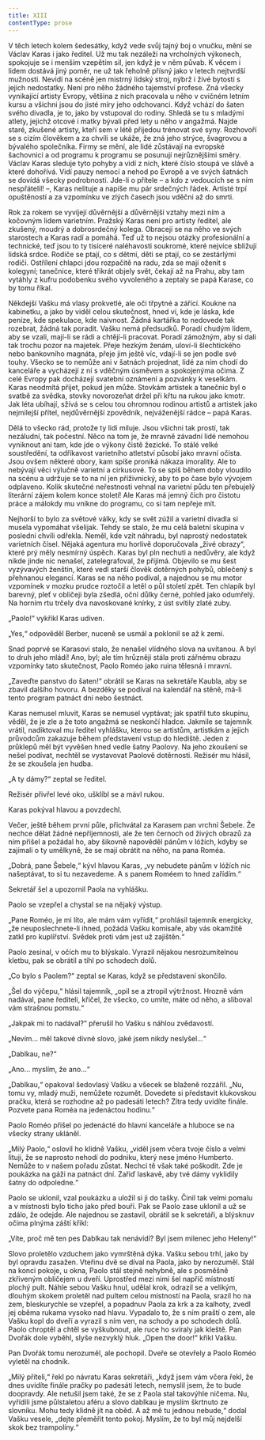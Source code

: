 ```yaml
---
title: XIII
contentType: prose
---
```


<section>

V těch letech kolem šedesátky, když vede svůj tajný boj o vnučku, mění se Václav Karas i jako ředitel. Už mu tak nezáleží na vrcholných výkonech, spokojuje se i menším vzepětím sil, jen když je v něm půvab. K věcem i lidem dostává jiný poměr, ne už tak řeholně přísný jako v letech nejtvrdší mužnosti. Nevidí na scéně jen mistrný lidský stroj, nýbrž i živé bytosti s jejich nedostatky. Není pro něho žádného tajemství profese. Zná všecky vynikající artisty Evropy, většina z nich pracovala u něho v cvičném letním kursu a všichni jsou do jisté míry jeho odchovanci. Když vchází do šaten svého divadla, je to, jako by vstupoval do rodiny. Shledá se tu s mladými atlety, jejichž otcové i matky bývali před lety u něho v angažmá. Najde staré, zkušené artisty, kteří sem v létě přijedou trénovat své syny. Rozhovoří se s cizím člověkem a za chvíli se ukáže, že zná jeho strýce, švagrovou a bývalého společníka. Firmy se mění, ale lidé zůstávají na evropské šachovnici a od programu k programu se posunují nejrůznějšími směry. Václav Karas sleduje tyto pohyby a vidí z nich, které číslo stoupá ve slávě a které dohořívá. Vidí pauzy nemocí a nehod po Evropě a ve svých šatnách se dovídá všecky podrobnosti. Jde-li o přítele – a kdo z vedoucích se s ním nespřátelil! –, Karas nelituje a napíše mu pár srdečných řádek. Artisté trpí opuštěností a za vzpomínku ve zlých časech jsou vděčni až do smrti.

Rok za rokem se vyvíjejí důvěrnější a důvěrnější vztahy mezi ním a kočovným lidem varietním. Pražský Karas není pro artisty ředitel, ale zkušený, moudrý a dobrosrdečný kolega. Obracejí se na něho ve svých starostech a Karas radí a pomáhá. Teď už to nejsou otázky profesionální a technické, teď jsou to ty tisíceré naléhavosti soukromé, které nejvíce sbližují lidská srdce. Rodiče se ptají, co s dětmi, děti se ptají, co se zestárlými rodiči. Ostřílení chlapci jdou rozpačitě na radu, zda se mají oženit s kolegyní; tanečnice, které třikrát objely svět, čekají až na Prahu, aby tam vytáhly z kufru podobenku svého vyvoleného a zeptaly se papá Karase, co by tomu říkal.

Někdejší Vašku má vlasy prokvetlé, ale oči třpytné a zářící. Koukne na kabinetku, a jako by viděl celou skutečnost, hned ví, kde je láska, kde peníze, kde spekulace, kde naivnost. Žádná kartářka to nedovede tak rozebrat, žádná tak poradit. Vašku nemá předsudků. Poradí chudým lidem, aby se vzali, mají-li se rádi a chtějí-li pracovat. Poradí zámožným, aby si dali tak trochu pozor na majetek. Přeje hezkým ženám, uloví-li šlechtického nebo bankovního magnáta, přeje jim ještě víc, vdají-li se jen podle své touhy. Všecko se to nemůže ani v šatnách projednat, lidé za ním chodí do kanceláře a vycházejí z ní s vděčným úsměvem a spokojenýma očima. Z celé Evropy pak docházejí svatební oznámení a pozvánky k veselkám. Karas neodmítá přijet, pokud jen může. Stovkám artistek a tanečnic byl o svatbě za svědka, stovky novorozeňat držel při křtu na rukou jako kmotr. Jak léta ubíhají, sžívá se s celou tou ohromnou rodinou artistů a artistek jako nejmilejší přítel, nejdůvěrnější zpovědník, nejváženější rádce – papá Karas.

Dělá to všecko rád, protože ty lidi miluje. Jsou všichni tak prostí, tak nezáludní, tak počestní. Něco na tom je, že mravně závadní lidé nemohou vyniknout ani tam, kde jde o výkony čistě žezické. To stálé velké soustředění, ta odříkavost varietního atletství působí jako mravní očista. Jsou ovšem některé obory, kam spíše proniká nákaza imorality. Ale to nebývají věci výlučně varietní a cirkusové. To se spíš během doby vloudilo na scénu a udržuje se to na ní jen příživnický, aby to po čase bylo vývojem odplaveno. Kolik skutečné neřestnosti vehnal na varietní půdu ten přebujelý literární zájem kolem konce století! Ale Karas má jemný čich pro čistotu práce a málokdy mu vnikne do programu, co si tam nepřeje mít.

Nejhorší to bylo za světové války, kdy se svět zúžil a varietní divadla si musela vypomáhat všelijak. Tehdy se stalo, že mu celá baletní skupina v poslední chvíli odřekla. Neměl, kde vzít náhradu, byl naprostý nedostatek varietních čísel. Nějaká agentura mu horlivě doporučovala „živé obrazy“, které prý měly nesmírný úspěch. Karas byl pln nechuti a nedůvěry, ale když nikde jinde nic nenašel, zatelegrafoval, že přijímá. Objevilo se mu šest vyzývavých ženštin, které vedl starší člověk dotěrných pohybů, oblečený s přehnanou elegancí. Karas se na něho podíval, a najednou se mu motor vzpomínek v mozku prudce roztočil a letěl o půl století zpět. Ten chlapík byl barevný, pleť v obličeji byla zšedlá, oční důlky černé, pohled jako odumřelý. Na horním rtu trčely dva navoskované knírky, z úst svítily zlaté zuby.

„Paolo!“ vykřikl Karas udiven.

„Yes,“ odpověděl Berber, nuceně se usmál a poklonil se až k zemi.

Snad poprvé se Karasovi stalo, že nenašel vlídného slova na uvítanou. A byl to druh jeho mládí! Ano, byl; ale tím hrůzněji stála proti zářnému obrazu vzpomínky tato skutečnost, Paolo Roméo jako ruina tělesná i mravní.

„Zaveďte panstvo do šaten!“ obrátil se Karas na sekretáře Kaubla, aby se zbavil dalšího hovoru. A bezděky se podíval na kalendář na stěně, má-li tento program patnáct dní nebo šestnáct.

Karas nemusel mluvit, Karas se nemusel vyptávat; jak spatřil tuto skupinu, věděl, že je zle a že toto angažmá se neskončí hladce. Jakmile se tajemník vrátil, nadiktoval mu ředitel vyhlášku, kterou se artistům, artistkám a jejich průvodcům zakazuje během představení vstup do hlediště. Jeden z průklepů měl být vyvěšen hned vedle šatny Paolovy. Na jeho zkoušení se nešel podívat, nechtěl se vystavovat Paolově dotěrnosti. Režisér mu hlásil, že se zkoušela jen hudba.

„A ty dámy?“ zeptal se ředitel.

Režisér přivřel levé oko, ušklíbl se a mávl rukou.

Karas pokýval hlavou a povzdechl.

Večer, ještě během první půle, přichvátal za Karasem pan vrchní Šebele. Že nechce dělat žádné nepříjemnosti, ale že ten černoch od živých obrazů za ním přišel a požádal ho, aby šikovně napověděl pánům v lóžích, kdyby se zajímali o ty umělkyně, že se mají obrátit na něho, na pana Roméa.

„Dobrá, pane Šebele,“ kývl hlavou Karas, „vy nebudete pánům v lóžích nic našeptávat, to si tu nezavedeme. A s panem Roméem to hned zařídím.“

Sekretář šel a upozornil Paola na vyhlášku.

Paolo se vzepřel a chystal se na nějaký výstup.

„Pane Roméo, je mi líto, ale mám vám vyřídit,“ prohlásil tajemník energicky, „že neuposlechnete-li ihned, požádá Vašku komisaře, aby vás okamžitě zatkl pro kuplířství. Svědek proti vám jest už zajištěn.“

Paolo zesinal, v očích mu to blýskalo. Vyrazil nějakou nesrozumitelnou kletbu, pak se obrátil a tíhl po schodech dolů.

„Co bylo s Paolem?“ zeptal se Karas, když se představení skončilo.

„Šel do výčepu,“ hlásil tajemník, „opil se a ztropil výtržnost. Hrozně vám nadával, pane řediteli, křičel, že všecko, co umíte, máte od něho, a sliboval vám strašnou pomstu.“

„Jakpak mi to nadával?“ přerušil ho Vašku s náhlou zvědavostí.

„Nevím… měl takové divné slovo, jaké jsem nikdy neslyšel…“

„Dablkau, ne?“

„Ano… myslím, že ano…“

„Dablkau,“ opakoval šedovlasý Vašku a všecek se blaženě rozzářil. „Nu, tomu vy, mladý muži, nemůžete rozumět. Dovedete si představit klukovskou pračku, která se rozhodne až po padesáti letech? Zítra tedy uvidíte finále. Pozvete pana Roméa na jedenáctou hodinu.“

Paolo Roméo přišel po jedenácté do hlavní kanceláře a hluboce se na všecky strany ukláněl.

„Milý Paolo,“ oslovil ho klidně Vašku, „viděl jsem včera tvoje číslo a velmi lituji, že se naprosto nehodí do podniku, který nese jméno Humberto. Nemůže to v našem pořadu zůstat. Nechci tě však také poškodit. Zde je poukázka na gáži na patnáct dní. Zařiď laskavě, aby tvé dámy vyklidily šatny do odpoledne.“

Paolo se uklonil, vzal poukázku a uložil si ji do tašky. Činil tak velmi pomalu a v místnosti bylo ticho jako před bouří. Pak se Paolo zase uklonil a už se zdálo, že odejde. Ale najednou se zastavil, obrátil se k sekretáři, a blýsknuv očima plnýma záští křikl:

„Víte, proč mě ten pes Dablkau tak nenávidí? Byl jsem milenec jeho Heleny!“

Slovo proletělo vzduchem jako vymrštěná dýka. Vašku sebou trhl, jako by byl opravdu zasažen. Vteřinu dvě se díval na Paola, jako by nerozuměl. Stál na konci pokoje, u okna, Paolo stál stejně nehybně, ale s posměšně zkřiveným obličejem u dveří. Uprostřed mezi nimi šel napříč místností plochý pult. Náhle sebou Vašku hnul, udělal krok, odrazil se a velikým, dlouhým skokem proletěl nad pultem celou místností na Paola, srazil ho na zem, bleskurychle se vzepřel, a popadnuv Paola za krk a za kalhoty, zvedl jej oběma rukama vysoko nad hlavu. Vypadalo to, že s ním praští o zem, ale Vašku kopl do dveří a vyrazil s ním ven, na schody a po schodech dolů. Paolo chroptěl a chtěl se vyškubnout, ale ruce ho svíraly jak kleště. Pan Dvořák dole vyběhl, slyše nezvyklý hluk. „Open the door!“ křikl Vašku.

Pan Dvořák tomu nerozuměl, ale pochopil. Dveře se otevřely a Paolo Roméo vyletěl na chodník.

„Milý příteli,“ řekl po návratu Karas sekretáři, „když jsem vám včera řekl, že dnes uvidíte finále pračky po padesáti letech, nemyslil jsem, že to bude doopravdy. Ale netušil jsem také, že se z Paola stal takovýhle ničema. Nu, vyřídili jsme půlstaletou aféru a slovo dablkau je myslím škrtnuto ze slovníku. Mohu tedy klidně jít na oběd. A až mě tu jednou nebude,“ dodal Vašku vesele, „dejte přeměřit tento pokoj. Myslím, že to byl můj nejdelší skok bez trampolíny.“

</section>

[^1]: Vedoucí dělníků. _Pozn. red._

[^2]: Posměšné pojmenování zedníků. _Pozn. red._

[^3]: Křídlovka (z něm. Flügelhorn). _Pozn. red._

[^4]: Jezdecký. _Pozn. red._

[^5]: U muslimů označení jinověrce, též džaur. _Pozn. red._

[^6]: Oblek. _Pozn. red._

[^7]: Zastarale dýka. _Pozn. red._

[^8]: Tři souběžné řeky. _Pozn. red._

[^9]: Heraldická figura, konkrétně sukovitý kmen s odštěpky po oseknutých větvích. _Pozn. red._

[^10]: Vodní růže, leknínový dvojlist. _Pozn. red._

[^11]: „Přítelíčku! Jaká radost! Nebesa, takové překvapení!“ _Pozn. red._

[^12]: Chochol z dlouhých ptačích per. _Pozn. red._

[^13]: Starosta. _Pozn. red._

[^14]: Bože, to víte – jaká slast! _Pozn. red._

[^15]: Vskutku nezemřu (ve významu: něco tu po mne zbude). _Pozn. red._

[^16]: Chystat se, připravovat se, nebo také holedbat se, vychloubat se. _Pozn. red._

